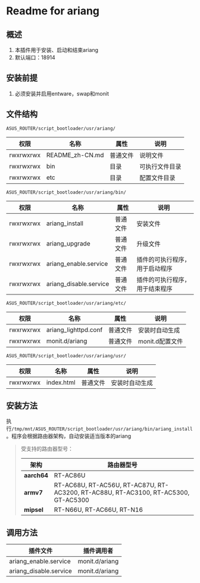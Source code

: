 # Readme for ariang

## 概述

1. 本插件用于安装、启动和结束ariang
2. 默认端口：18914

## 安装前提

1. 必须安装并启用entware，swap和monit

## 文件结构

`ASUS_ROUTER/script_bootloader/usr/ariang/`

| 权限      | 名称      | 属性     | 说明           |
| --------- | --------  | -------- | -------------- |
| rwxrwxrwx | README_zh-CN.md | 普通文件 | 说明文件       |
| rwxrwxrwx | bin       | 目录     | 可执行文件目录 |
| rwxrwxrwx | etc       | 目录     | 配置文件目录   |

`ASUS_ROUTER/script_bootloader/usr/ariang/bin/`

| 权限      | 名称                   | 属性     | 说明                           |
| --------- | ---------------------- | -------- | ------------------------------ |
| rwxrwxrwx | ariang_install         | 普通文件 | 安装文件                       |
| rwxrwxrwx | ariang_upgrade         | 普通文件 | 升级文件                       |
| rwxrwxrwx | ariang_enable.service  | 普通文件 | 插件的可执行程序，用于启动程序 |
| rwxrwxrwx | ariang_disable.service | 普通文件 | 插件的可执行程序，用于结束程序 |

`ASUS_ROUTER/script_bootloader/usr/ariang/etc/`

| 权限      | 名称                 | 属性     | 说明            |
| --------- | -------------------- | -------- | --------------- |
| rwxrwxrwx | ariang_lighttpd.conf | 普通文件 | 安装时自动生成  |
| rwxrwxrwx | monit.d/ariang       | 普通文件 | monit.d配置文件 |

`ASUS_ROUTER/script_bootloader/usr/ariang/usr/`

| 权限      | 名称       | 属性     | 说明           |
| --------- | ---------- | -------- | -------------- |
| rwxrwxrwx | index.html | 普通文件 | 安装时自动生成 |

## 安装方法

执行`/tmp/mnt/ASUS_ROUTER/script_bootloader/usr/ariang/bin/ariang_install`。程序会根据路由器架构，自动安装适当版本的ariang

   > 受支持的路由器型号：
   >
   > | 架构        | 路由器型号                                                                         |
   > | ----------- | ---------------------------------------------------------------------------------- |
   > | **aarch64** | RT-AC86U                                                                           |
   > | **armv7**   | RT-AC68U, RT-AC56U, RT-AC87U, RT-AC3200, RT-AC88U, RT-AC3100, RT-AC5300, GT-AC5300 |
   > | **mipsel**  | RT-N66U, RT-AC66U, RT-N16                                                          |

## 调用方法

| 插件文件               | 插件调用者     |
| ---------------------- | -------------- |
| ariang_enable.service  | monit.d/ariang |
| ariang_disable.service | monit.d/ariang |